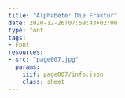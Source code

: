```yaml
---
title: "Alphabete: Die Fraktur"
date: 2020-12-26T07:59:43+02:00
type: font
tags:
- Font
resources:
- src: "page007.jpg"
  params:
    iiif: page007/info.json
    class: sheet
---
```

